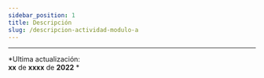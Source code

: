 ```yaml
---
sidebar_position: 1
title: Descripción
slug: /descripcion-actividad-modulo-a
---
```


***
*Ultima actualización:   
**xx** de **xxxx** de **2022** *
